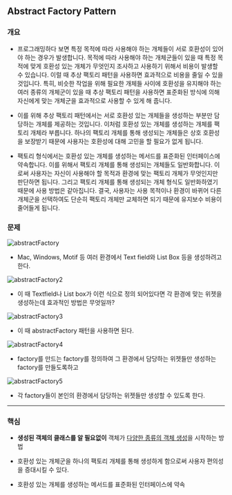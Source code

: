## Abstract Factory Pattern

### 개요

- 프로그래밍하다 보면 특정 목적에 따라 사용해야 하는 개체들이 서로 호환성이 있어야 하는 경우가 발생합니다. 목적에 따라 사용해야 하는 개체군들이 있을 때 특정 목적에 맞게 호환성 있는 개체가 무엇인지 조사하고 사용하기 위해서 비용이 발생할 수 있습니다. 이럴 때 추상 팩토리 패턴을 사용하면 효과적으로 비용을 줄일 수 있을 것입니다. 특히, 비슷한 작업을 위해 필요한 개체들 사이에 호환성을 유지해야 하는 여러 종류의 개체군이 있을 때 추상 팩토리 패턴을 사용하면 표준화된 방식에 의해 자신에게 맞는 개체군을 효과적으로 사용할 수 있게 해 줍니다.


- 이를 위해 추상 팩토리 패턴에서는 서로 호환성 있는 개체들을 생성하는 부분만 담당하는 개체를 제공하는 것입니다. 이처럼 호환성 있는 개체를 생성하는 개체를 팩토리 개체라 부릅니다. 하나의 팩토리 개체를 통해 생성되는 개체들은 상호 호환성을 보장받기 때문에 사용자는 호환성에 대해 고민을 할 필요가 없게 됩니다.


- 팩토리 형식에서는 호환성 있는 개체를 생성하는 메서드를 표준화된 인터페이스에 약속합니다. 이를 위해서 팩토리 개체를 통해 생성되는 개체들도 일반화합니다. 이로써 사용자는 자신이 사용해야 할 목적과 환경에 맞는 팩토리 개체가 무엇인지만 판단하면 됩니다. 그리고 팩토리 개체를 통해 생성되는 개체 형식도 일반화하였기 때문에 사용 방법은 같아집니다. 결국, 사용자는 사용 목적이나 환경이 바뀌어 다른 개체군을 선택하여도 단순히 팩토리 개체만 교체하면 되기 때문에 유지보수 비용이 줄어들게 됩니다.

### 문제

![abstractFactory](http://i.imgur.com/pbAzHmm.png)
- Mac, Windows, Motif 등 여러 환경에서 Text field와 List Box 등을 생성하려고 한다.

![abstractFactory2](http://i.imgur.com/SgKic46.png)
- 이 때 Textfield나 List box가 이런 식으로 정의 되어있다면 각 환경에 맞는 위젯을 생성하는데 효과적인 방법은 무엇일까?

![abstractFactory3](http://i.imgur.com/jbac8bM.png)
- 이 때 abstractFactory 패턴을 사용하면 된다.

![abstractFactory4](http://i.imgur.com/mEpIy4d.png)
- factory를 만드는 factory를 정의하여 그 환경에서 담당하는 위젯들만 생성하는
factory를 만들도록하고

![abstractFactory5](http://i.imgur.com/VQZZdZK.png)
- 각 factory들이 본인의 환경에서 담당하는 위젯들만 생성할 수 있도록 한다.

***

### 핵심

- **생성된 객체의 클래스를 알 필요없이** 객체가 <U>다양한 종류의 객체 생성</U>을 시작하는 방법

- 호환성 있는 개체군을 하나의 팩토리 개체를 통해 생성하게 함으로써 사용자 편의성을 증대시킬 수 있다.

- 호환성 있는 개체를 생성하는 메서드를 표준화된 인터페이스에 약속
